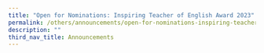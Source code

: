 ```yaml
---
title: "Open for Nominations: Inspiring Teacher of English Award 2023"
permalink: /others/announcements/open-for-nominations-inspiring-teacher-of-english-award-2023/
description: ""
third_nav_title: Announcements
---
```

